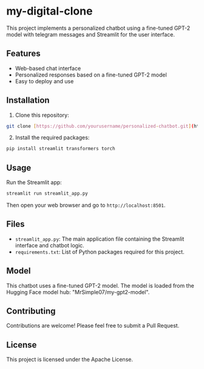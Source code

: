 # my-digital-clone

This project implements a personalized chatbot using a fine-tuned GPT-2 model with telegram messages and Streamlit for the user interface.

## Features

- Web-based chat interface
- Personalized responses based on a fine-tuned GPT-2 model
- Easy to deploy and use

## Installation

1. Clone this repository:
```bash
git clone [https://github.com/yourusername/personalized-chatbot.git](https://github.com/MrSimple07/my-digital-clone)
```
2. Install the required packages:
```bash
pip install streamlit transformers torch
```

## Usage

Run the Streamlit app:
```bash
streamlit run streamlit_app.py
```

Then open your web browser and go to `http://localhost:8501`.

## Files

- `streamlit_app.py`: The main application file containing the Streamlit interface and chatbot logic.
- `requirements.txt`: List of Python packages required for this project.

## Model

This chatbot uses a fine-tuned GPT-2 model. The model is loaded from the Hugging Face model hub: "MrSimple07/my-gpt2-model".

## Contributing

Contributions are welcome! Please feel free to submit a Pull Request.

## License

This project is licensed under the Apache License.
